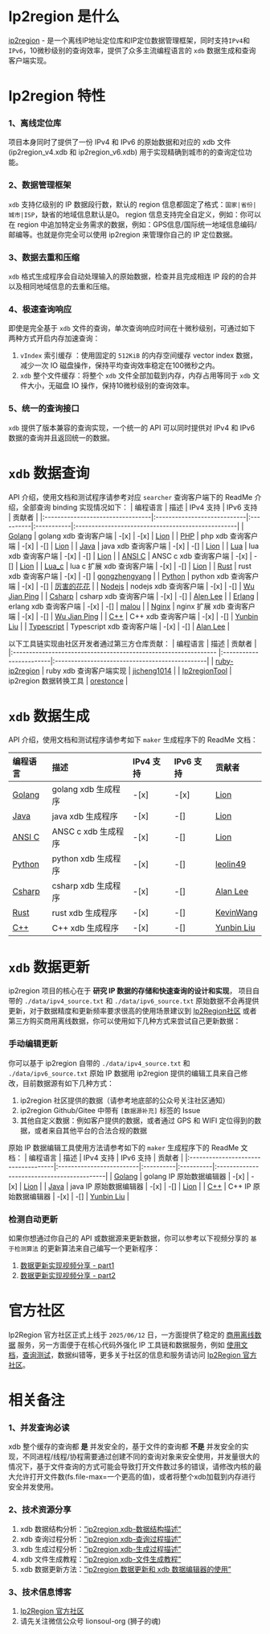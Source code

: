 # Ip2region 是什么

[ip2region](https://ip2region.net) - 是一个离线IP地址定位库和IP定位数据管理框架，同时支持`IPv4`和`IPv6`，10微秒级别的查询效率，提供了众多主流编程语言的 `xdb` 数据生成和查询客户端实现。



# Ip2region 特性

### 1、离线定位库

项目本身同时了提供了一份 IPv4 和 IPv6 的原始数据和对应的 xdb 文件(ip2region_v4.xdb 和 ip2region_v6.xdb) 用于实现精确到城市的的查询定位功能。

### 2、数据管理框架

`xdb` 支持亿级别的 IP 数据段行数，默认的 region 信息都固定了格式：`国家|省份|城市|ISP`，缺省的地域信息默认是0。
region 信息支持完全自定义，例如：你可以在 region 中追加特定业务需求的数据，例如：GPS信息/国际统一地域信息编码/邮编等。也就是你完全可以使用 ip2region 来管理你自己的 IP 定位数据。

### 3、数据去重和压缩

`xdb` 格式生成程序会自动处理输入的原始数据，检查并且完成相连 IP 段的的合并以及相同地域信息的去重和压缩。

### 4、极速查询响应

即使是完全基于 `xdb` 文件的查询，单次查询响应时间在十微秒级别，可通过如下两种方式开启内存加速查询：

1. `vIndex` 索引缓存 ：使用固定的 `512KiB` 的内存空间缓存 vector index 数据，减少一次 IO 磁盘操作，保持平均查询效率稳定在100微秒之内。
2. `xdb` 整个文件缓存：将整个 `xdb` 文件全部加载到内存，内存占用等同于 `xdb` 文件大小，无磁盘 IO 操作，保持10微秒级别的查询效率。

### 5、统一的查询接口

`xdb` 提供了版本兼容的查询实现，一个统一的 API 可以同时提供对 IPv4 和 IPv6 数据的查询并且返回统一的数据。

# `xdb` 数据查询

API 介绍，使用文档和测试程序请参考对应 `searcher` 查询客户端下的 ReadMe 介绍，全部查询 binding 实现情况如下：
| 编程语言                          | 描述                       | IPv4 支持 | IPv6 支持  | 贡献者                                            |
|:---------------------------------|:----------------------------|:----------|:-----------|:--------------------------------------------------|
| [Golang](binding/golang)         | golang xdb 查询客户端       | -[x]      | -[x]       | [Lion](https://github.com/lionsoul2014)           |
| [PHP](binding/php)               | php xdb 查询客户端          | -[x]      | -[]        | [Lion](https://github.com/lionsoul2014)           |
| [Java](binding/java)             | java xdb 查询客户端         | -[x]      | -[]        | [Lion](https://github.com/lionsoul2014)           |
| [Lua](binding/lua)               | lua xdb 查询客户端          | -[x]      | -[]        | [Lion](https://github.com/lionsoul2014)           |
| [ANSI C](binding/c)              | ANSC c xdb 查询客户端       | -[x]      | -[]        | [Lion](https://github.com/lionsoul2014)           |
| [Lua_c](binding/lua_c)           | lua c 扩展 xdb 查询客户端   | -[x]      | -[]        | [Lion](https://github.com/lionsoul2014)           |
| [Rust](binding/rust)             | rust xdb 查询客户端         | -[x]      | -[]        | [gongzhengyang](https://github.com/gongzhengyang) |
| [Python](binding/python)         | python xdb 查询客户端       | -[x]      | -[]        | [厉害的花花](https://github.com/luckydog6132)     |
| [Nodejs](binding/nodejs)         | nodejs xdb 查询客户端       | -[x]      | -[]        | [Wu Jian Ping](https://github.com/wujjpp)         |
| [Csharp](binding/csharp)         | csharp xdb 查询客户端       | -[x]      | -[]        | [Alen Lee](https://github.com/malus2077)          |
| [Erlang](binding/erlang)         | erlang xdb 查询客户端       | -[x]      | -[]        | [malou](https://github.com/malou996)              |
| [Nginx](binding/nginx)           | nginx 扩展 xdb 查询客户端   | -[x]      | -[]        | [Wu Jian Ping](https://github.com/wujjpp)         |
| [C++](binding/cpp)               | C++ xdb 查询客户端          | -[x]      | -[]        | [Yunbin Liu](https://github.com/liuyunbin)        |
| [Typescript](binding/typescript) | Typescript xdb 查询客户端   | -[x]      | -[]        | [Alan Lee](https://github.com/malus2077)          |


以下工具链实现由社区开发者通过第三方仓库贡献：
| 编程语言                                                        | 描述                    | 贡献者                                         |
|:--------------------------------------------------------------- |:------------------------|:-----------------------------------------------|
| [ruby-ip2region](https://github.com/jicheng1014/ruby-ip2region) | ruby xdb 查询客户端实现 | [jicheng1014](https://github.com/jicheng1014)  |
| [Ip2regionTool](https://github.com/orestonce/Ip2regionTool)     | ip2region 数据转换工具  | [orestonce](https://github.com/orestonce)      |


# `xdb` 数据生成

API 介绍，使用文档和测试程序请参考如下 `maker` 生成程序下的 ReadMe 文档：

| 编程语言                | 描述                 | IPv4 支持 | IPv6 支持 | 贡献者                                     |
| :---------------------- | :------------------- |:----------|:----------| :----------------------------------------- |
| [Golang](maker/golang)  | golang xdb 生成程序  | -[x]      | -[x]      | [Lion](https://github.com/lionsoul2014)    |
| [Java](maker/java)      | java xdb 生成程序    | -[x]      | -[]       | [Lion](https://github.com/lionsoul2014)    |
| [ANSI C](maker/c)       | ANSC c xdb 生成程序  | -[x]      | -[]       | [Lion](https://github.com/lionsoul2014)    |
| [Python](maker/python)  | python xdb 生成程序  | -[x]      | -[]       | [leolin49](https://github.com/leolin49)    |
| [Csharp](maker/csharp)  | csharp xdb 生成程序  | -[x]      | -[]       | [Alan Lee](https://github.com/malus2077)   |
| [Rust](maker/rust)      | rust xdb 生成程序    | -[x]      | -[]       | [KevinWang](https://github.com/KevinWL)    |
| [C++](maker/cpp)        | C++ xdb 生成程序     | -[x]      | -[]       | [Yunbin Liu](https://github.com/liuyunbin) |
                                                 
                                                
# `xdb` 数据更新
                                                 
ip2region 项目的核心在于 <b>研究 IP 数据的存储和快速查询的设计和实现</b>， 项目自带的 `./data/ipv4_source.txt` 和 `./data/ipv6_source.txt` 原始数据不会再提供更新，对于数据精度和更新频率要求很高的使用场景建议到 [Ip2Region社区](https://ip2region.net/products/offline) 或者第三方购买商用离线数据，你可以使用如下几种方式来尝试自己更新数据：
                                                     
### 手动编辑更新
你可以基于 ip2region 自带的 `./data/ipv4_source.txt` 和 `./data/ipv6_source.txt` 原始 IP 数据用 ip2region 提供的编辑工具来自己修改，目前数据源有如下几种方式：
1. ip2region 社区提供的数据（请参考地底部的公众号关注社区通知）
2. ip2region Github/Gitee 中带有 `[数据源补充]` 标签的 Issue
3. 其他自定义数据：例如客户提供的数据，或者通过 GPS 和 WIFI 定位得到的数据，或者来自其他平台的合法合规的数据

原始 IP 数据编辑工具使用方法请参考如下的 `maker` 生成程序下的 ReadMe 文档：
| 编程语言                            | 描述                     | IPv4 支持 | IPv6 支持 | 贡献者                                     |
|:------------------------------------|:-------------------------|:----------|:----------|:-------------------------------------------|
| [Golang](maker/golang#xdb-数据编辑) | golang IP 原始数据编辑器 | -[x]      | -[x]      | [Lion](https://github.com/lionsoul2014)    |
| [Java](maker/java#xdb-数据编辑)     | java IP 原始数据编辑器   | -[x]      | -[]       | [Lion](https://github.com/lionsoul2014)    |
| [C++](maker/cpp#xdb-数据编辑)       | C++ IP 原始数据编辑器    | -[x]      | -[]       | [Yunbin Liu](https://github.com/liuyunbin) |


### 检测自动更新
如果你想通过你自己的 API 或数据源来更新数据，你可以参考以下视频分享的 `基于检测算法` 的更新算法来自己编写一个更新程序：
1. [数据更新实现视频分享 - part1](https://www.bilibili.com/video/BV1934y1E7Q5/)
2. [数据更新实现视频分享 - part2](https://www.bilibili.com/video/BV1pF411j7Aw/)

# 官方社区
Ip2Region 官方社区正式上线于 `2025/06/12` 日，一方面提供了稳定的 [商用离线数据](https://ip2region.net/products/offline) 服务，另一方面便于在核心代码外强化 IP 工具链和数据服务，例如 [使用文档](https://ip2region.net/doc/)，[查询测试](https://ip2region.net/search/demo)，数据纠错等，更多关于社区的信息和服务请访问 [Ip2Region 官方社区](https://ip2region.net/)。

# 相关备注

### 1、并发查询必读
xdb 整个缓存的查询都 <b>是</b> 并发安全的，基于文件的查询都 <b>不是</b> 并发安全的实现，不同进程/线程/协程需要通过创建不同的查询对象来安全使用，并发量很大的情况下，基于文件查询的方式可能会导致打开文件数过多的错误，请修改内核的最大允许打开文件数(fs.file-max=一个更高的值)，或者将整个xdb加载到内存进行安全并发使用。

### 2、技术资源分享
1. xdb 数据结构分析：[“ip2region xdb-数据结构描述“](https://ip2region.net/doc/xdb/ipv4_structure)
2. xdb 查询过程分析：[“ip2region xdb-查询过程描述”](https://ip2region.net/doc/xdb/ipv4_search)
3. xdb 生成过程分析：[“ip2region xdb-生成过程描述”](https://ip2region.net/doc/xdb/ipv4_generate)
4. xdb 文件生成教程：[“ip2region xdb-文件生成教程”](https://ip2region.net/doc/data/ipv4_xdb_make)
5. xdb 数据更新方法：[“ip2region 数据更新和 xdb 数据编辑器的使用”](https://mp.weixin.qq.com/s/cZH5qIn4E5rQFy6N32RCzA)

### 3、技术信息博客
1. [Ip2Region 官方社区](https://ip2region.net)
2. 请先关注微信公众号 lionsoul-org (狮子的魂)
